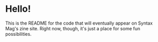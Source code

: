 # Hello!

This is the README for the code that will eventually appear on Syntax Mag's zine site. Right now, though, it's just a place for some fun possibilities.